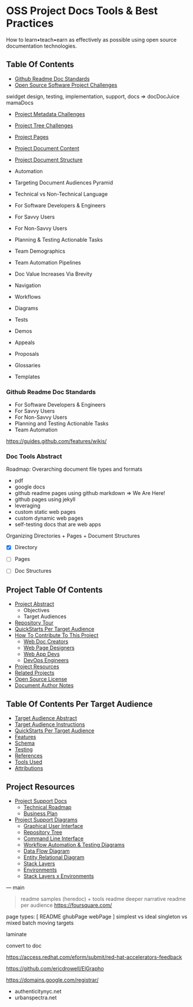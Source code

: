 # OSS Project Docs Tools & Best Practices

How to learn•teach•earn as effectively as possible using open source documentation technologies.

## Table Of Contents
* [Github Readme Doc Standards](#github-readme-doc-standards)
* [Open Source Software Project Challenges]()

swidget design, testing, implementation, support, docs => docDocJuice mamaDocs
* [Project Metadata Challenges](#project-metadata-challenges)

* [Project Tree Challenges](#project-tree)
* [Project Pages](#project-pages)
* [Project Document Content](#project-document-content)
* [Project Document Structure](#project-document-structure)
* Automation


* Targeting Document Audiences Pyramid
 * Technical vs Non-Technical Language
 * For Software Developers & Engineers
 * For Savvy Users
 * For Non-Savvy Users
* Planning & Testing Actionable Tasks
* Team Demographics
* Team Automation Pipelines
* Doc Value Increases Via Brevity
* Navigation
* Workflows
* Diagrams
* Tests
* Demos
* Appeals
* Proposals
* Glossaries
* Templates


### Github Readme Doc Standards
* For Software Developers & Engineers
* For Savvy Users
* For Non-Savvy Users
* Planning and Testing Actionable Tasks
* Team Automation



https://guides.github.com/features/wikis/


### Doc Tools Abstract

Roadmap: Overarching document file types and formats
- pdf
- google docs
- github readme pages using github markdown => We Are Here!
- github pages using jekyll
- leveraging 
- custom static web pages
- custom dynamic web pages
- self-testing docs that are web apps

Organizing Directories + Pages + Document Structures


- [x] Directory 
- [ ] Pages
- [ ] Doc Structures




## Project Table Of Contents
* [Project Abstract](#project-abstract)
  - Objectives
  - Target Audiences
* [Repository Tour](#project-repository-tour)
* [QuickStarts Per Target Audience](#quickstarts-per-target-audience)
* [How To Contribute To This Project](#how-to-contribute-to-this-project)
  - [Web Doc Creators]()
  - [Web Page Designers]()
  - [Web App Devs]()
  - [DevOps Engineers]()
* [Project Resources](#project-resources)
* [Related Projects](#related-projects)
* [Open Source License](#open-source-license-mit)
* [Document Author Notes](#document-author-notes)

## Table Of Contents Per Target Audience
* [Target Audience Abstract]()
* [Target Audience Instructions]()
* [QuickStarts Per Target Audience](#quickstarts-per-target-audience)
* [Features](#features)
* [Schema](#schema)
* [Testing](#testing)
* [References](#references)
* [Tools Used](#tools-used)
* [Attributions](#attributions)

## Project Resources
* [Project Support Docs]()
  - [Technical Roadmap]()
  - [Business Plan]()
* [Project Support Diagrams]()
  - [Graphical User Interface]()
  - [Repository Tree](#project-repository-tree)
  - [Command Line Interface]()
  - [Workflow Automation & Testing Diagrams]()
  - [Data Flow Diagram]()
  - [Entity Relational Diagram]()
  - [Stack Layers]()
  - [Environments]()
  - [Stack Layers x Environments]()


—
main
> readme samples (heredoc) + tools
> readme deeper narrative
> readme per audience
https://foursquare.com/

page types: [ README ghubPage webPage ]
simplest vs ideal
singleton vs mixed batch
moving targets


laminate

convert to doc

https://access.redhat.com/eform/submit/red-hat-accelerators-feedback

https://github.com/ericdrowell/ElGrapho

https://domains.google.com/registrar/
- authenticitynyc.net
- urbanspectra.net

